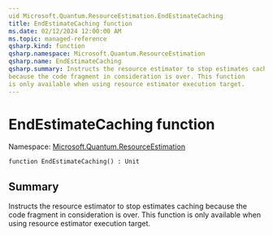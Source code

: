 ```yaml
---
uid Microsoft.Quantum.ResourceEstimation.EndEstimateCaching
title: EndEstimateCaching function
ms.date: 02/12/2024 12:00:00 AM
ms.topic: managed-reference
qsharp.kind: function
qsharp.namespace: Microsoft.Quantum.ResourceEstimation
qsharp.name: EndEstimateCaching
qsharp.summary: Instructs the resource estimator to stop estimates caching
because the code fragment in consideration is over. This function
is only available when using resource estimator execution target.
---
```


# EndEstimateCaching function

Namespace: [Microsoft.Quantum.ResourceEstimation](xref:Microsoft.Quantum.ResourceEstimation)

```qsharp
function EndEstimateCaching() : Unit
```

## Summary
Instructs the resource estimator to stop estimates caching
because the code fragment in consideration is over. This function
is only available when using resource estimator execution target.
